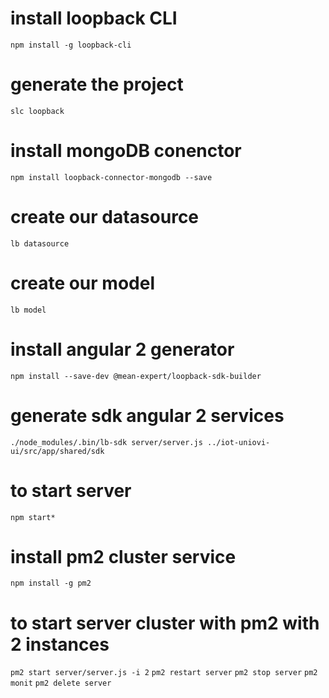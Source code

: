 # install loopback CLI
`npm install -g loopback-cli`

# generate the project
`slc loopback`

# install mongoDB conenctor
`npm install loopback-connector-mongodb --save`

# create our datasource
`lb datasource`

# create our model
`lb model`

# install angular 2 generator
`npm install --save-dev @mean-expert/loopback-sdk-builder`

# generate sdk angular 2 services
`./node_modules/.bin/lb-sdk server/server.js ../iot-uniovi-ui/src/app/shared/sdk`

# to start server
`npm start* `

# install pm2 cluster service
`npm install -g pm2`

# to start server cluster with pm2 with 2 instances
`pm2 start server/server.js -i 2`
`pm2 restart server`
`pm2 stop server`
`pm2 monit`
`pm2 delete server`